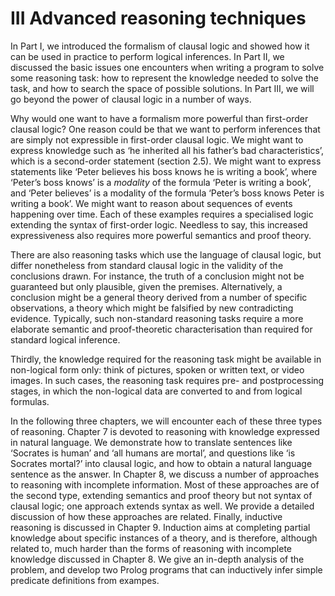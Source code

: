 # III Advanced reasoning techniques #

In Part I, we introduced the formalism of clausal logic and showed how it can be used in practice to perform logical inferences. In Part II, we discussed the basic issues one encounters when writing a program to solve some reasoning task: how to represent the knowledge needed to solve the task, and how to search the space of possible solutions. In Part III, we will go beyond the power of clausal logic in a number of ways.

Why would one want to have a formalism more powerful than first-order clausal logic? One reason could be that we want to perform inferences that are simply not expressible in first-order clausal logic. We might want to express knowledge such as &lsquo;he inherited all his father&rsquo;s bad characteristics&rsquo;, which is a second-order statement (section 2.5). We might want to express statements like &lsquo;Peter believes his boss knows he is writing a book&rsquo;, where &lsquo;Peter&rsquo;s boss knows&rsquo; is a *modality* of the formula &lsquo;Peter is writing a book&rsquo;, and &lsquo;Peter believes&rsquo; is a modality of the formula &lsquo;Peter&rsquo;s boss knows Peter is writing a book&rsquo;. We might want to reason about sequences of events happening over time. Each of these examples requires a specialised logic extending the syntax of first-order logic. Needless to say, this increased expressiveness also requires more powerful semantics and proof theory.

There are also reasoning tasks which use the language of clausal logic, but differ nonetheless from standard clausal logic in the validity of the conclusions drawn. For instance, the truth of a conclusion might not be guaranteed but only plausible, given the premises. Alternatively, a conclusion might be a general theory derived from a number of specific observations, a theory which might be falsified by new contradicting evidence. Typically, such non-standard reasoning tasks require a more elaborate semantic and proof-theoretic characterisation than required for standard logical inference.

Thirdly, the knowledge required for the reasoning task might be available in non-logical form only: think of pictures, spoken or written text, or video images. In such cases, the reasoning task requires pre- and postprocessing stages, in which the non-logical data are converted to and from logical formulas.

In the following three chapters, we will encounter each of these three types of reasoning. Chapter 7 is devoted to reasoning with knowledge expressed in natural language. We demonstrate how to translate sentences like &lsquo;Socrates is human&rsquo; and &lsquo;all humans are mortal&rsquo;, and questions like &lsquo;is Socrates mortal?&rsquo; into clausal logic, and how to obtain a natural language sentence as the answer. In Chapter 8, we discuss a number of approaches to reasoning with incomplete information. Most of these approaches are of the second type, extending semantics and proof theory but not syntax of clausal logic; one approach extends syntax as well. We provide a detailed discussion of how these approaches are related. Finally, inductive reasoning is discussed in Chapter 9. Induction aims at completing partial knowledge about specific instances of a theory, and is therefore, although related to, much harder than the forms of reasoning with incomplete knowledge discussed in Chapter 8. We give an in-depth analysis of the problem, and develop two Prolog programs that can inductively infer simple predicate definitions from exampes.
